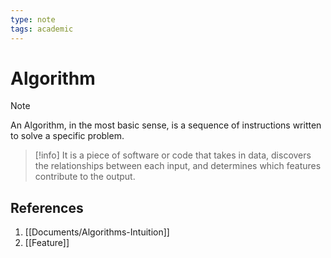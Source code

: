 ```yaml
---
type: note
tags: academic
---
```

# Algorithm

>[!note]
>An Algorithm, in the most basic sense, is a sequence of instructions written to solve a specific problem.

> [!info] 
> It is a piece of software or code that takes in data, discovers the relationships between each input, and determines which features contribute to the output.

## References
1. [[Documents/Algorithms-Intuition]]
2. [[Feature]]